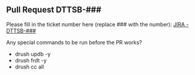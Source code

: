## Pull Request DTTSB-###
Please fill in the ticket number here (replace ### with the number):
[JIRA - DTTSB-###](https://webgate.ec.europa.eu/CITnet/jira/browse/DTTSB-###)

Any special commands to be run before the PR works?
* drush updb -y
* drush frdt -y
* drush cc all
